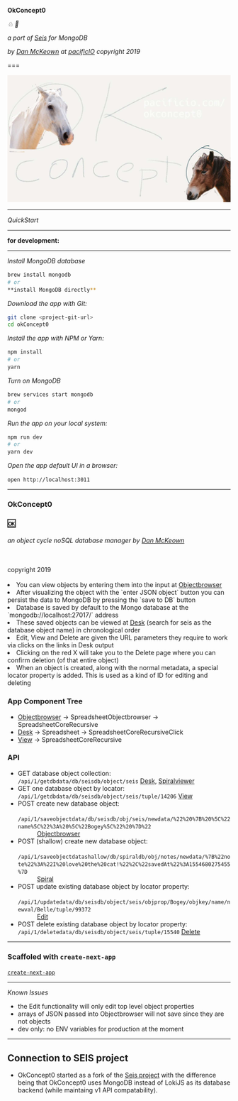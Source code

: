 **OkConcept0**

*♘* *🐴*

*a port of [Seis](https://bitbucket.org/pacificpelican/seis/src) for MongoDB*

*by [Dan McKeown](http://danmckeown.info) at [pacificIO](https://pacificio.com) copyright 2019*

===

![okcconcept0 logo with two horses](./okconcept0logo.jpg)

---

*QuickStart*

___

**for development:**
___

*Install MongoDB database*

```bash
brew install mongodb
# or
**install MongoDB directly**
```

*Download the app with Git:*
```bash
git clone <project-git-url>
cd okConcept0
```

*Install the app with NPM or Yarn:*

```bash
npm install
# or
yarn
```

*Turn on MongoDB*

```bash
brew services start mongodb
# or
mongod
```

*Run the app on your local system:*

```bash
npm run dev
# or
yarn dev
```

*Open the app default UI in a browser:*

`open http://localhost:3011`
___

<section id="propsInfo">
  <h3>OkConcept0</h3>
  <h3><a href="http://okconcept0.pacificio.com">🆗</a></h3>
  <h6>
    an object cycle noSQL database manager by 
    <a href="http://danmckeown.info">Dan McKeown</a>
  </h6>
  <br />
  <span id="copright">copyright 2019</span>
  <br />
  <br />
  <li>
    You can view objects by entering them into the input at 
    <a href="/Objectbrowser">Objectbrowser</a>
  </li>
  <li>
    After visualizing the object with the `enter JSON object` button you
    can persist the data to MongoDB by pressing the `save to DB` button
  </li>
  <li>
    Database is saved by default to the Mongo database at the  
    `mongodb://localhost:27017/` address
  </li>
  <li>
    These saved objects can be viewed at <a href="/Desk">Desk</a> 
    (search for seis as the database object name) in chronological
    order
  </li>
  <li>
    Edit, View and Delete are given the URL parameters they require to
    work via clicks on the links in Desk output
  </li>
  <li>
    Clicking on the red X will take you to the Delete page where you
    can confirm deletion (of that entire object)
  </li>
  <li>
    When an object is created, along with the normal metadata, a
    special locator property is added. This is used as a kind of ID
    for editing and deleting
  </li>
</section>

<article id="appTree">
  <h3>App Component Tree</h3>
  <ul>
    <li>
      <a href="./Objectbrowser">Objectbrowser</a> →
      SpreadsheetObjectbrowser → SpreadsheetCoreRecursive
    </li>
    <li>
      <a href="./Desk">Desk</a> → Spreadsheet →
      SpreadsheetCoreRecursiveClick
    </li>
    <li>
      <a href="./View">View</a> → SpreadsheetCoreRecursive
    </li>
  </ul>
  <h3>API</h3>
  <ul id="routes">
    <li>
      GET database object collection: 
      <code>/api/1/getdbdata/db/seisdb/object/seis</code>
      <span className="info">
        <a href="/Desk">Desk</a>, <a href="/Spiral">Spiralviewer</a>
      </span>
    </li>
    <li>
      GET one database object by locator: 
      <code>/api/1/getdbdata/db/seisdb/object/seis/tuple/14206</code>
      <span className="info">
        <a href="/View">View</a>
      </span>
    </li>
    <li>
      POST create new database object: 
      <code>
        /api/1/saveobjectdata/db/seisdb/obj/seis/newdata/%22%20%7B%20%5C%22name%5C%22%3A%20%5C%22Bogey%5C%22%20%7D%22
      </code>
      <span className="info">
        <a href="/Objectbrowser">Objectbrowser</a>
      </span>
    </li>
    <li>
      POST (shallow) create new database object: 
      <code>
        /api/1/saveobjectdatashallow/db/spiraldb/obj/notes/newdata/%7B%22note%22%3A%22I%20love%20the%20cat!%22%2C%22savedAt%22%3A1554680275455%7D
      </code>
      <span className="info">
        <a href="/Spiral">Spiral</a>
      </span>
    </li>
    <li>
      POST update existing database object by locator property: 
      <code>
        /api/1/updatedata/db/seisdb/object/seis/objprop/Bogey/objkey/name/newval/Belle/tuple/99372
      </code>
      <span className="info">
        <a href="/Edit">Edit</a>
      </span>
    </li>
    <li>
      POST delete existing database object by locator property: 
      <code>/api/1/deletedata/db/seisdb/object/seis/tuple/15540</code>
      <span className="info">
        <a href="/Delete">Delete</a>
      </span>
    </li>
  </ul>
</article>

---

### Scaffoled with `create-next-app`

[`create-next-app`](https://github.com/segmentio/create-next-app) 

---

*Known Issues*

- the Edit functionality will only edit top level object properties
- arrays of JSON passed into Objectbrowser will not save since they are not objects
- dev only: no ENV variables for production at the moment

---

## Connection to SEIS project

- OkConcept0 started as a fork of the [Seis project](https://seis.pacificio.com) with the difference being that OkConcept0 uses MongoDB instead of LokiJS as its database backend (while maintaing v1 API compatability).
